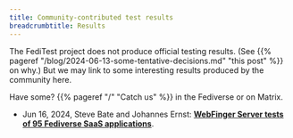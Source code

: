```yaml
---
title: Community-contributed test results
breadcrumbtitle: Results
---
```


The FediTest project does not produce official testing results. (See
{{% pageref "/blog/2024-06-13-some-tentative-decisions.md" "this post" %}} on why.)
But we may link to some interesting results produced by the community here.

Have some? {{% pageref "/" "Catch us" %}} in the Fediverse or on Matrix.

* Jun 16, 2024, Steve Bate and Johannes Ernst:
  **[WebFinger Server tests of 95 Fediverse SaaS applications](/contrib/results/2024-06-16/)**.


